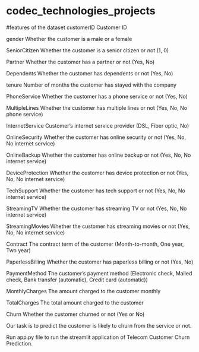 # codec_technologies_projects

#features of the dataset
customerID
Customer ID


gender
Whether the customer is a male or a female


SeniorCitizen
Whether the customer is a senior citizen or not (1, 0)


Partner
Whether the customer has a partner or not (Yes, No)


Dependents
Whether the customer has dependents or not (Yes, No)


tenure
Number of months the customer has stayed with the company


PhoneService
Whether the customer has a phone service or not (Yes, No)


MultipleLines
Whether the customer has multiple lines or not (Yes, No, No phone service)


InternetService
Customer’s internet service provider (DSL, Fiber optic, No)


OnlineSecurity
Whether the customer has online security or not (Yes, No, No internet service)


OnlineBackup
Whether the customer has online backup or not (Yes, No, No internet service)


DeviceProtection
Whether the customer has device protection or not (Yes, No, No internet service)


TechSupport
Whether the customer has tech support or not (Yes, No, No internet service)


StreamingTV
Whether the customer has streaming TV or not (Yes, No, No internet service)


StreamingMovies
Whether the customer has streaming movies or not (Yes, No, No internet service)


Contract
The contract term of the customer (Month-to-month, One year, Two year)


PaperlessBilling
Whether the customer has paperless billing or not (Yes, No)


PaymentMethod
The customer’s payment method (Electronic check, Mailed check, Bank transfer (automatic), Credit card (automatic))


MonthlyCharges
The amount charged to the customer monthly


TotalCharges
The total amount charged to the customer


Churn
Whether the customer churned or not (Yes or No)

Our task is to predict the customer is likely to churn from the service or not.

Run app.py file to run the streamlit application of Telecom Customer Churn Prediction.
